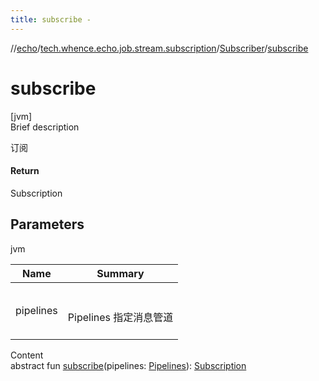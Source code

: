 ```yaml
---
title: subscribe -
---
```

//[echo](../../index.md)/[tech.whence.echo.job.stream.subscription](../index.md)/[Subscriber](index.md)/[subscribe](subscribe.md)



# subscribe  
[jvm]  
Brief description  


订阅



#### Return  


Subscription



## Parameters  
  
jvm  
  
|  Name|  Summary| 
|---|---|
| pipelines| <br><br>Pipelines 指定消息管道<br><br>
  
  
Content  
abstract fun [subscribe](subscribe.md)(pipelines: [Pipelines](../-pipelines/index.md)): [Subscription](../-subscription/index.md)  



